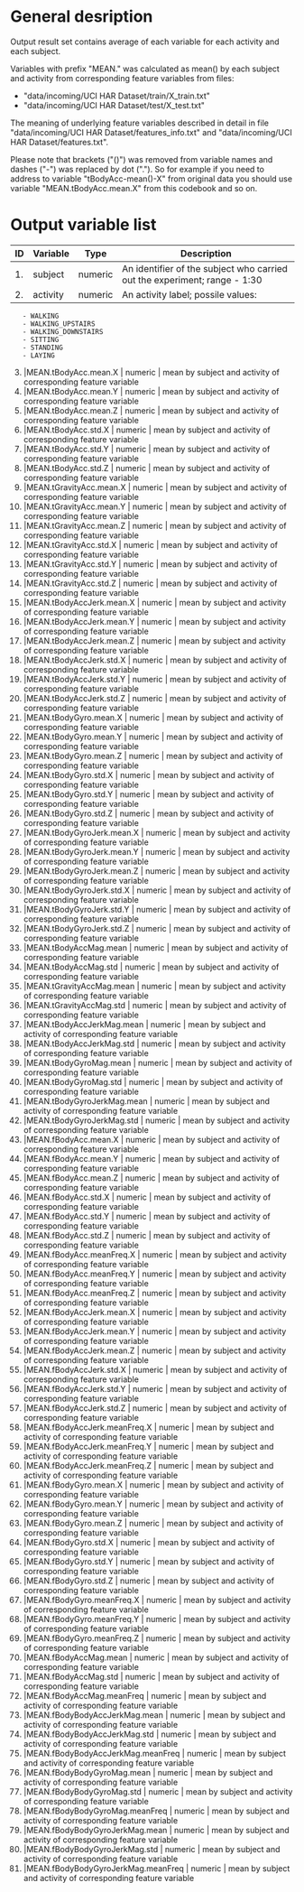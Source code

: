 
# General desription

Output result set contains average of each variable for each activity and each subject.

Variables with prefix "MEAN." was calculated as mean() by each subject and activity from corresponding feature variables from files:
* "data/incoming/UCI HAR Dataset/train/X_train.txt"
* "data/incoming/UCI HAR Dataset/test/X_test.txt"

The meaning of underlying feature variables described in detail in file "data/incoming/UCI HAR Dataset/features_info.txt" and "data/incoming/UCI HAR Dataset/features.txt".

Please note that brackets ("()") was removed from variable names and dashes ("-") was replaced by dot ("."). 
So for example if you need to address to variable "tBodyAcc-mean()-X" from original data you should use variable "MEAN.tBodyAcc.mean.X" from this codebook and so on.

# Output variable list

ID|Variable|Type|Description
---|---------------|------------|-------------------------------------------------------
1.   |subject | numeric | An identifier of the subject who carried out the experiment; range - 1:30
2.   |activity | numeric |  An activity label; possile values:
       - WALKING
       - WALKING_UPSTAIRS
       - WALKING_DOWNSTAIRS
       - SITTING
       - STANDING
       - LAYING
3.	|MEAN.tBodyAcc.mean.X | numeric | mean by subject and activity of corresponding feature variable
4.	|MEAN.tBodyAcc.mean.Y | numeric | mean by subject and activity of corresponding feature variable
5.	|MEAN.tBodyAcc.mean.Z | numeric | mean by subject and activity of corresponding feature variable
6.	|MEAN.tBodyAcc.std.X | numeric | mean by subject and activity of corresponding feature variable
7.	|MEAN.tBodyAcc.std.Y | numeric | mean by subject and activity of corresponding feature variable
8.	|MEAN.tBodyAcc.std.Z | numeric | mean by subject and activity of corresponding feature variable
9.	|MEAN.tGravityAcc.mean.X | numeric | mean by subject and activity of corresponding feature variable
10.	|MEAN.tGravityAcc.mean.Y | numeric | mean by subject and activity of corresponding feature variable
11.	|MEAN.tGravityAcc.mean.Z | numeric | mean by subject and activity of corresponding feature variable
12.	|MEAN.tGravityAcc.std.X | numeric | mean by subject and activity of corresponding feature variable
13.	|MEAN.tGravityAcc.std.Y | numeric | mean by subject and activity of corresponding feature variable
14.	|MEAN.tGravityAcc.std.Z | numeric | mean by subject and activity of corresponding feature variable
15.	|MEAN.tBodyAccJerk.mean.X | numeric | mean by subject and activity of corresponding feature variable
16.	|MEAN.tBodyAccJerk.mean.Y | numeric | mean by subject and activity of corresponding feature variable
17.	|MEAN.tBodyAccJerk.mean.Z | numeric | mean by subject and activity of corresponding feature variable
18.	|MEAN.tBodyAccJerk.std.X | numeric | mean by subject and activity of corresponding feature variable
19.	|MEAN.tBodyAccJerk.std.Y | numeric | mean by subject and activity of corresponding feature variable
20.	|MEAN.tBodyAccJerk.std.Z | numeric | mean by subject and activity of corresponding feature variable
21.	|MEAN.tBodyGyro.mean.X | numeric | mean by subject and activity of corresponding feature variable
22.	|MEAN.tBodyGyro.mean.Y | numeric | mean by subject and activity of corresponding feature variable
23.	|MEAN.tBodyGyro.mean.Z | numeric | mean by subject and activity of corresponding feature variable
24.	|MEAN.tBodyGyro.std.X | numeric | mean by subject and activity of corresponding feature variable
25.	|MEAN.tBodyGyro.std.Y | numeric | mean by subject and activity of corresponding feature variable
26.	|MEAN.tBodyGyro.std.Z | numeric | mean by subject and activity of corresponding feature variable
27.	|MEAN.tBodyGyroJerk.mean.X | numeric | mean by subject and activity of corresponding feature variable
28.	|MEAN.tBodyGyroJerk.mean.Y | numeric | mean by subject and activity of corresponding feature variable
29.	|MEAN.tBodyGyroJerk.mean.Z | numeric | mean by subject and activity of corresponding feature variable
30.	|MEAN.tBodyGyroJerk.std.X | numeric | mean by subject and activity of corresponding feature variable
31.	|MEAN.tBodyGyroJerk.std.Y | numeric | mean by subject and activity of corresponding feature variable
32.	|MEAN.tBodyGyroJerk.std.Z | numeric | mean by subject and activity of corresponding feature variable
33.	|MEAN.tBodyAccMag.mean | numeric | mean by subject and activity of corresponding feature variable
34.	|MEAN.tBodyAccMag.std | numeric | mean by subject and activity of corresponding feature variable
35.	|MEAN.tGravityAccMag.mean | numeric | mean by subject and activity of corresponding feature variable
36.	|MEAN.tGravityAccMag.std | numeric | mean by subject and activity of corresponding feature variable
37.	|MEAN.tBodyAccJerkMag.mean | numeric | mean by subject and activity of corresponding feature variable
38.	|MEAN.tBodyAccJerkMag.std | numeric | mean by subject and activity of corresponding feature variable
39.	|MEAN.tBodyGyroMag.mean | numeric | mean by subject and activity of corresponding feature variable
40.	|MEAN.tBodyGyroMag.std | numeric | mean by subject and activity of corresponding feature variable
41.	|MEAN.tBodyGyroJerkMag.mean | numeric | mean by subject and activity of corresponding feature variable
42.	|MEAN.tBodyGyroJerkMag.std | numeric | mean by subject and activity of corresponding feature variable
43.	|MEAN.fBodyAcc.mean.X | numeric | mean by subject and activity of corresponding feature variable
44.	|MEAN.fBodyAcc.mean.Y | numeric | mean by subject and activity of corresponding feature variable
45.	|MEAN.fBodyAcc.mean.Z | numeric | mean by subject and activity of corresponding feature variable
46.	|MEAN.fBodyAcc.std.X | numeric | mean by subject and activity of corresponding feature variable
47.	|MEAN.fBodyAcc.std.Y | numeric | mean by subject and activity of corresponding feature variable
48.	|MEAN.fBodyAcc.std.Z | numeric | mean by subject and activity of corresponding feature variable
49.	|MEAN.fBodyAcc.meanFreq.X | numeric | mean by subject and activity of corresponding feature variable
50.	|MEAN.fBodyAcc.meanFreq.Y | numeric | mean by subject and activity of corresponding feature variable
51.	|MEAN.fBodyAcc.meanFreq.Z | numeric | mean by subject and activity of corresponding feature variable
52.	|MEAN.fBodyAccJerk.mean.X | numeric | mean by subject and activity of corresponding feature variable
53.	|MEAN.fBodyAccJerk.mean.Y | numeric | mean by subject and activity of corresponding feature variable
54.	|MEAN.fBodyAccJerk.mean.Z | numeric | mean by subject and activity of corresponding feature variable
55.	|MEAN.fBodyAccJerk.std.X | numeric | mean by subject and activity of corresponding feature variable
56.	|MEAN.fBodyAccJerk.std.Y | numeric | mean by subject and activity of corresponding feature variable
57.	|MEAN.fBodyAccJerk.std.Z | numeric | mean by subject and activity of corresponding feature variable
58.	|MEAN.fBodyAccJerk.meanFreq.X | numeric | mean by subject and activity of corresponding feature variable
59.	|MEAN.fBodyAccJerk.meanFreq.Y | numeric | mean by subject and activity of corresponding feature variable
60.	|MEAN.fBodyAccJerk.meanFreq.Z | numeric | mean by subject and activity of corresponding feature variable
61.	|MEAN.fBodyGyro.mean.X | numeric | mean by subject and activity of corresponding feature variable
62.	|MEAN.fBodyGyro.mean.Y | numeric | mean by subject and activity of corresponding feature variable
63.	|MEAN.fBodyGyro.mean.Z | numeric | mean by subject and activity of corresponding feature variable
64.	|MEAN.fBodyGyro.std.X | numeric | mean by subject and activity of corresponding feature variable
65.	|MEAN.fBodyGyro.std.Y | numeric | mean by subject and activity of corresponding feature variable
66.	|MEAN.fBodyGyro.std.Z | numeric | mean by subject and activity of corresponding feature variable
67.	|MEAN.fBodyGyro.meanFreq.X | numeric | mean by subject and activity of corresponding feature variable
68.	|MEAN.fBodyGyro.meanFreq.Y | numeric | mean by subject and activity of corresponding feature variable
69.	|MEAN.fBodyGyro.meanFreq.Z | numeric | mean by subject and activity of corresponding feature variable
70.	|MEAN.fBodyAccMag.mean | numeric | mean by subject and activity of corresponding feature variable
71.	|MEAN.fBodyAccMag.std | numeric | mean by subject and activity of corresponding feature variable
72.	|MEAN.fBodyAccMag.meanFreq | numeric | mean by subject and activity of corresponding feature variable
73.	|MEAN.fBodyBodyAccJerkMag.mean | numeric | mean by subject and activity of corresponding feature variable
74.	|MEAN.fBodyBodyAccJerkMag.std | numeric | mean by subject and activity of corresponding feature variable
75.	|MEAN.fBodyBodyAccJerkMag.meanFreq | numeric | mean by subject and activity of corresponding feature variable
76.	|MEAN.fBodyBodyGyroMag.mean | numeric | mean by subject and activity of corresponding feature variable
77.	|MEAN.fBodyBodyGyroMag.std | numeric | mean by subject and activity of corresponding feature variable
78.	|MEAN.fBodyBodyGyroMag.meanFreq | numeric | mean by subject and activity of corresponding feature variable
79.	|MEAN.fBodyBodyGyroJerkMag.mean | numeric | mean by subject and activity of corresponding feature variable
80.	|MEAN.fBodyBodyGyroJerkMag.std | numeric | mean by subject and activity of corresponding feature variable
81.	|MEAN.fBodyBodyGyroJerkMag.meanFreq | numeric | mean by subject and activity of corresponding feature variable

